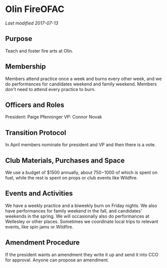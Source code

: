 # Olin FireOFAC
*Last modified 2017-07-13*

## Purpose

Teach and foster fire arts at Olin.

## Membership

Members attend practice once a week and burns every other week, and we do performances for candidates weekend and family weekend. Members don't need to attend every practice to burn.

## Officers and Roles

President: Paige Pfenninger VP: Connor Novak

## Transition Protocol

In April members nominate for president and VP and then there is a vote.

## Club Materials, Purchases and Space

We use a budget of $1500 annually, about $750-$1000 of which is spent on fuel, while the rest is spent on props or club events like Wildfire.

## Events and Activities

We have a weekly practice and a biweekly burn on Friday nights. We also have performances for family weekend in the fall, and candidates' weekends in the spring. We will occasionally also do performances at Wellesley or other places. Sometimes we coordinate local trips to relevant events, like spin jams or Wildfire.

## Amendment Procedure

If the president wants an amendment they write it up and send it into CCO for approval. Anyone can propose an amendment.
